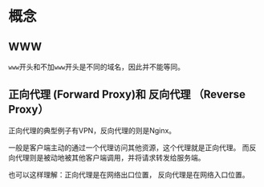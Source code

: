 # 概念

## WWW

`www`开头和不加`www`开头是不同的域名，因此并不能等同。

## 正向代理 (Forward Proxy)和 反向代理 （Reverse Proxy）

正向代理的典型例子有VPN，反向代理的则是Nginx。

一般是客户端主动的通过一个代理访问其他资源，这个代理就是正向代理。
而反向代理则是被动地被其他客户端调用，并将请求转发给服务端。

也可以这样理解：正向代理是在网络出口位置， 反向代理是在网络入口位置。


